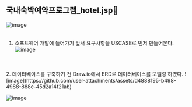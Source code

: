 ## 국내숙박예약프로그램_hotel.jsp👋

![image](https://github.com/user-attachments/assets/8c7989f8-f190-486e-924d-ffe35e43f065)
<br>
<br>
1. 소프트웨어 개발에 들어가기 앞서 요구사항을 USCASE로 먼저 만들어본다.
![image](https://github.com/user-attachments/assets/2b666f28-0e38-43d5-b48e-f00392de9636)
<br>
<br>
2. 데이터베이스를 구축하기 전 Draw.io에서 ERD로 데이터베이스를 모델링 하였다.
![image](https://github.com/user-attachments/assets/d4888195-b498-4988-888c-45d2a14f21ab)



![image](https://github.com/user-attachments/assets/288ba002-107b-4784-b8e5-d69d79ea1230)

